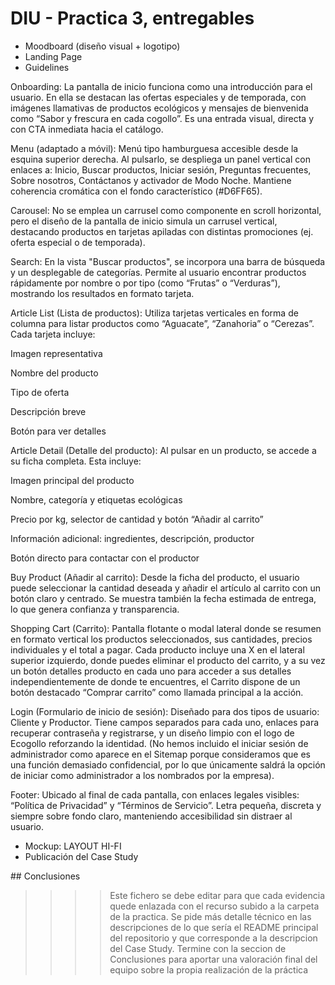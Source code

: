 # DIU - Practica 3, entregables

- Moodboard (diseño visual + logotipo)   
- Landing Page
- Guidelines

Onboarding:
La pantalla de inicio funciona como una introducción para el usuario. En ella se destacan las ofertas especiales y de temporada, con imágenes llamativas de productos ecológicos y mensajes de bienvenida como “Sabor y frescura en cada cogollo”. Es una entrada visual, directa y con CTA inmediata hacia el catálogo.

Menu (adaptado a móvil):
Menú tipo hamburguesa accesible desde la esquina superior derecha. Al pulsarlo, se despliega un panel vertical con enlaces a: Inicio, Buscar productos, Iniciar sesión, Preguntas frecuentes, Sobre nosotros, Contáctanos y activador de Modo Noche. Mantiene coherencia cromática con el fondo característico (#D6FF65).

Carousel:
No se emplea un carrusel como componente en scroll horizontal, pero el diseño de la pantalla de inicio simula un carrusel vertical, destacando productos en tarjetas apiladas con distintas promociones (ej. oferta especial o de temporada).

Search:
En la vista "Buscar productos", se incorpora una barra de búsqueda y un desplegable de categorías. Permite al usuario encontrar productos rápidamente por nombre o por tipo (como “Frutas” o “Verduras”), mostrando los resultados en formato tarjeta.

Article List (Lista de productos):
Utiliza tarjetas verticales en forma de columna para listar productos como “Aguacate”, “Zanahoria” o “Cerezas”. Cada tarjeta incluye:

Imagen representativa

Nombre del producto

Tipo de oferta

Descripción breve

Botón para ver detalles

Article Detail (Detalle del producto):
Al pulsar en un producto, se accede a su ficha completa. Esta incluye:

Imagen principal del producto

Nombre, categoría y etiquetas ecológicas

Precio por kg, selector de cantidad y botón “Añadir al carrito”

Información adicional: ingredientes, descripción, productor

Botón directo para contactar con el productor

Buy Product (Añadir al carrito):
Desde la ficha del producto, el usuario puede seleccionar la cantidad deseada y añadir el artículo al carrito con un botón claro y centrado. Se muestra también la fecha estimada de entrega, lo que genera confianza y transparencia.

Shopping Cart (Carrito):
Pantalla flotante o modal lateral donde se resumen en formato vertical los productos seleccionados, sus cantidades, precios individuales y el total a pagar. Cada producto incluye una X en el lateral superior izquierdo, donde puedes eliminar el producto del carrito, y a su vez un botón detalles producto en cada uno para acceder a sus detalles independientemente de donde te encuentres, el Carrito dispone de un botón destacado “Comprar carrito” como llamada principal a la acción.

Login (Formulario de inicio de sesión):
Diseñado para dos tipos de usuario: Cliente y Productor. Tiene campos separados para cada uno, enlaces para recuperar contraseña y registrarse, y un diseño limpio con el logo de Ecogollo reforzando la identidad. (No hemos incluido el iniciar sesión de administrador como aparece en el Sitemap porque consideramos que es una función demasiado confidencial, por lo que únicamente saldrá la opción de iniciar como administrador a los nombrados por la empresa).

Footer:
Ubicado al final de cada pantalla, con enlaces legales visibles: “Política de Privacidad” y “Términos de Servicio”. Letra pequeña, discreta y siempre sobre fondo claro, manteniendo accesibilidad sin distraer al usuario.
- Mockup: LAYOUT HI-FI
- Publicación del Case Study

## Conclusiones

>>>> Este fichero se debe editar para que cada evidencia quede enlazada con el recurso subido a la carpeta de la practica. Se pide más detalle técnico en las descripciones de lo que sería el README principal del repositorio y que corresponde a la descripcion del Case Study.
>>>> Termine con la seccion de Conclusiones para aportar una valoración final del equipo sobre la propia realización de la práctica
